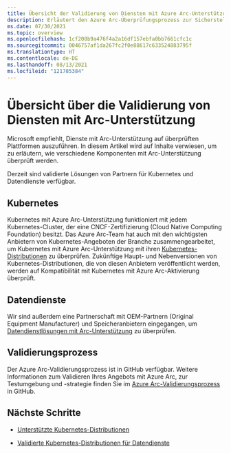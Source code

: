 ```yaml
---
title: Übersicht der Validierung von Diensten mit Azure Arc-Unterstützung
description: Erläutert den Azure Arc-Überprüfungsprozess zur Sicherstellung der Konformität von Kubernetes mit Arc-Unterstützung, Datendiensten und Clustererweiterungen.
ms.date: 07/30/2021
ms.topic: overview
ms.openlocfilehash: 1cf208b9a476f4a2a16df157ebfa0bb7661cfc1c
ms.sourcegitcommit: 0046757af1da267fc2f0e88617c633524883795f
ms.translationtype: HT
ms.contentlocale: de-DE
ms.lasthandoff: 08/13/2021
ms.locfileid: "121785384"
---
```

# <a name="overview-of-azure-arc-enabled-service-validation"></a>Übersicht über die Validierung von Diensten mit Arc-Unterstützung

Microsoft empfiehlt, Dienste mit Arc-Unterstützung auf überprüften Plattformen auszuführen. In diesem Artikel wird auf Inhalte verwiesen, um zu erläutern, wie verschiedene Komponenten mit Arc-Unterstützung überprüft werden. 

Derzeit sind validierte Lösungen von Partnern für Kubernetes und Datendienste verfügbar.

## <a name="kubernetes"></a>Kubernetes

Kubernetes mit Azure Arc-Unterstützung funktioniert mit jedem Kubernetes-Cluster, der eine CNCF-Zertifizierung (Cloud Native Computing Foundation) besitzt. Das Azure Arc-Team hat auch mit den wichtigsten Anbietern von Kubernetes-Angeboten der Branche zusammengearbeitet, um Kubernetes mit Azure Arc-Unterstützung mit ihren [Kubernetes-Distributionen](../kubernetes/validation-program.md) zu überprüfen. Zukünftige Haupt- und Nebenversionen von Kubernetes-Distributionen, die von diesen Anbietern veröffentlicht werden, werden auf Kompatibilität mit Kubernetes mit Azure Arc-Aktivierung überprüft.

## <a name="data-services"></a>Datendienste

Wir sind außerdem eine Partnerschaft mit OEM-Partnern (Original Equipment Manufacturer) und Speicheranbietern eingegangen, um [Datendienstlösungen mit Arc-Unterstützung](../data/validation-program.md) zu überprüfen.

## <a name="validation-process"></a>Validierungsprozess

Der Azure Arc-Validierungsprozess ist in GitHub verfügbar. Weitere Informationen zum Validieren Ihres Angebots mit Azure Arc, zur Testumgebung und -strategie finden Sie im [Azure Arc-Validierungsprozess](https://github.com/Azure/azure-arc-validation/) in GitHub.

## <a name="next-steps"></a>Nächste Schritte

* [Unterstützte Kubernetes-Distributionen](../kubernetes/validation-program.md?toc=/azure/azure-arc/toc.json&bc=/azure/azure-arc/breadcrumb/toc.json)

* [Validierte Kubernetes-Distributionen für Datendienste](../data/validation-program.md?toc=/azure/azure-arc/toc.json&bc=/azure/azure-arc/breadcrumb/toc.json)
